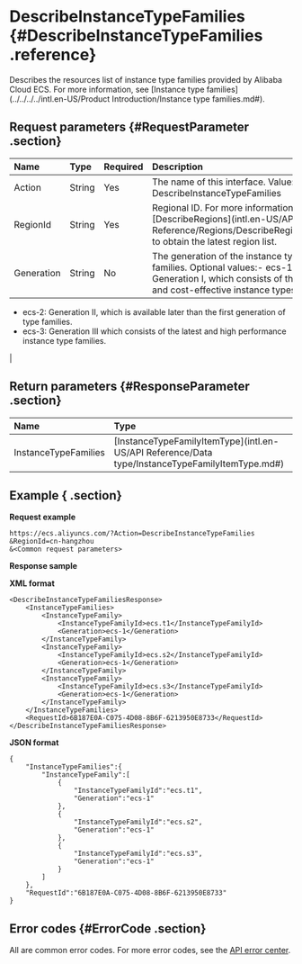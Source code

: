# DescribeInstanceTypeFamilies {#DescribeInstanceTypeFamilies .reference}

Describes the resources list of instance type families provided by Alibaba Cloud ECS. For more information, see [Instance type families](../../../../intl.en-US/Product Introduction/Instance type families.md#).

## Request parameters {#RequestParameter .section}

|Name|Type|Required|Description|
|:---|:---|:-------|:----------|
|Action|String|Yes|The name of this interface. Value: DescribeInstanceTypeFamilies|
|RegionId|String|Yes|Regional ID. For more information, call [DescribeRegions](intl.en-US/API Reference/Regions/DescribeRegions.md#) to obtain the latest region list.|
|Generation|String|No|The generation of the instance type families. Optional values:-   ecs-1: Generation I, which consists of the earliest and cost-effective instance types.
-   ecs-2: Generation II, which is available later than the first generation of type families.
-   ecs-3: Generation III which consists of the latest and high performance instance type families.

|

## Return parameters {#ResponseParameter .section}

|Name|Type|Description|
|:---|:---|:----------|
|InstanceTypeFamilies|[InstanceTypeFamilyItemType](intl.en-US/API Reference/Data type/InstanceTypeFamilyItemType.md#)|A collection composed of InstanceTypeFamilyItemType.|

## Example { .section}

**Request example** 

```
https://ecs.aliyuncs.com/?Action=DescribeInstanceTypeFamilies
&RegionId=cn-hangzhou
&<Common request parameters>
```

**Response sample** 

**XML format**

```
<DescribeInstanceTypeFamiliesResponse>
    <InstanceTypeFamilies>
        <InstanceTypeFamily>
            <InstanceTypeFamilyId>ecs.t1</InstanceTypeFamilyId>
            <Generation>ecs-1</Generation>
        </InstanceTypeFamily>
        <InstanceTypeFamily>
            <InstanceTypeFamilyId>ecs.s2</InstanceTypeFamilyId>
            <Generation>ecs-1</Generation>
        </InstanceTypeFamily>
        <InstanceTypeFamily>
            <InstanceTypeFamilyId>ecs.s3</InstanceTypeFamilyId>
            <Generation>ecs-1</Generation>
        </InstanceTypeFamily>
    </InstanceTypeFamilies>
    <RequestId>6B187E0A-C075-4D08-8B6F-6213950E8733</RequestId>
</DescribeInstanceTypeFamiliesResponse>
```

 **JSON format** 

```
{
    "InstanceTypeFamilies":{
        "InstanceTypeFamily":[
            {
                "InstanceTypeFamilyId":"ecs.t1",
                "Generation":"ecs-1"
            },
            {
                "InstanceTypeFamilyId":"ecs.s2",
                "Generation":"ecs-1"
            },
            {
                "InstanceTypeFamilyId":"ecs.s3",
                "Generation":"ecs-1"
            }
        ]
    },
    "RequestId":"6B187E0A-C075-4D08-8B6F-6213950E8733"
}
```

## Error codes {#ErrorCode .section}

All are common error codes. For more error codes, see the [API error center](https://error-center.alibabacloud.com/status/product/Ecs).


